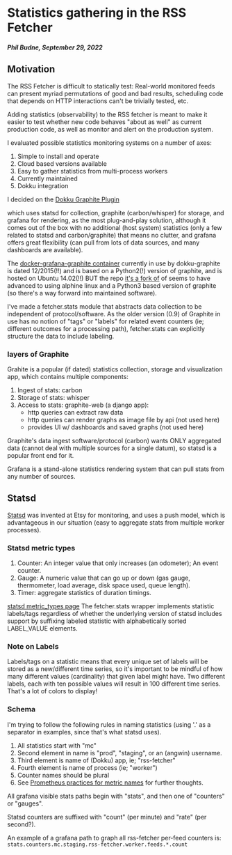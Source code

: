 # Statistics gathering in the RSS Fetcher

##### Phil Budne, September 29, 2022

## Motivation

The RSS Fetcher is difficult to statically test: Real-world monitored
feeds can present myriad permutations of good and bad results,
scheduling code that depends on HTTP interactions can't be trivially
tested, etc.

Adding statistics (observability) to the RSS fetcher is meant to make
it easier to test whether new code behaves "about as well" as current
production code, as well as monitor and alert on the production system.

I evaluated possible statistics monitoring systems on a number of axes:

1. Simple to install and operate
2. Cloud based versions available
3. Easy to gather statistics from multi-process workers
4. Currently maintained
5. Dokku integration

I decided on the [Dokku Graphite Plugin](https://github.com/dokku/dokku-graphite)

which uses statsd for collection, graphite (carbon/whisper) for storage,
and grafana for rendering, as the most plug-and-play solution,
although it comes out of the box with no additional (host system)
statistics (only a few related to statsd and carbon/graphite) that
means no clutter, and grafana offers great flexibility (can pull from
lots of data sources, and many dashboards are available).

The [docker-grafana-graphite container](https://github.com/jlachowski/docker-grafana-graphite)
currently in use by dokku-graphite is dated 12/2015(!!) and is based on a Python2(!)
version of graphite, and is hosted on Ubuntu 14.02(!!) BUT the repo
[it's a fork of](https://github.com/kamon-io/docker-grafana-graphite)
of seems to have advanced to using alphine linux and a Python3 based version of graphite
(so there's a way forward into maintained software).

I've made a fetcher.stats module that abstracts data collection to be
independent of protocol/software.  As the older version (0.9) of
Graphite in use has no notion of "tags" or "labels" for related event
counters (ie; different outcomes for a processing path), fetcher.stats
can explicitly structure the data to include labeling.

### layers of Graphite

Grahite is a popular (if dated) statistics collection, storage and visualization app,
which contains multiple components:

1. Ingest of stats: carbon
2. Storage of stats: whisper
3. Access to stats: graphite-web (a django app):
    * http queries can extract raw data
    * http queries can render graphs as image file by api (not used here)
    * provides UI w/ dashboards and saved graphs (not used here)

Graphite's data ingest software/protocol (carbon) wants ONLY
aggregated data (cannot deal with multiple sources for a single
datum), so statsd is a popular front end for it.

Grafana is a stand-alone statistics rendering system that can pull stats
from any number of sources.

## Statsd

[Statsd](https://www.etsy.com/codeascraft/measure-anything-measure-everything/)
was invented at Etsy for monitoring, and uses a push model, which is advantageous
in our situation (easy to aggregate stats from multiple worker processes).

### Statsd metric types

1.  Counter:  An integer value that only increases (an odometer); An event counter.
2.  Gauge:  A numeric value that can go up or down (gas gauge, thermometer, load average, disk space used, queue length).
3.  Timer: aggregate statistics of duration timings.

[statsd metric_types page](https://github.com/statsd/statsd/blob/master/docs/metric_types.md)
The fetcher.stats wrapper implements statistic labels/tags regardless
of whether the underlying version of statsd includes support by
suffixing labeled statistic with alphabetically sorted LABEL_VALUE
elements.

### Note on Labels

Labels/tags on a statistic means that every unique set of labels will
be stored as a new/different time series, so it's important to be
mindful of how many different values (cardinality) that given label
might have.  Two different labels, each with ten possible values
will result in 100 different time series.  That's a lot of colors
to display!

### Schema

I'm trying to follow the following rules in naming statistics (using
'.' as a separator in examples, since that's what statsd uses).

1. All statistics start with "mc"
2. Second element in name is "prod", "staging", or an (angwin) username.
3. Third element is name of (Dokku) app, ie; "rss-fetcher"
4. Fourth element is name of process (ie; "worker")
5. Counter names should be plural
6. See [Prometheus practices for metric names](https://prometheus.io/docs/practices/naming/#metric-names) for further thoughts.

All grafana visible stats paths begin with "stats", and then one of
"counters" or "gauges".

Statsd counters are suffixed with "count" (per minute) and "rate"
(per second?).

An example of a grafana path to graph all rss-fetcher per-feed counters is:
`stats.counters.mc.staging.rss-fetcher.worker.feeds.*.count`


